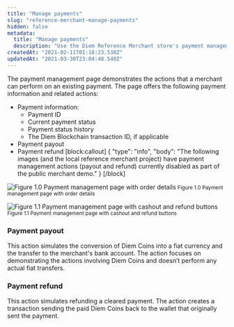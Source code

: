 ```yaml
---
title: "Manage payments"
slug: "reference-merchant-manage-payments"
hidden: false
metadata: 
  title: "Manage payments"
  description: "Use the Diem Reference Merchant store's payment management page to simulate sending refunds and payouts to your bank account."
createdAt: "2021-02-11T01:18:23.538Z"
updatedAt: "2021-03-30T23:04:48.548Z"
---
```

The payment management page demonstrates the actions that a merchant can perform on an existing payment. The page offers the following payment information and related actions:


* Payment information:
  * Payment ID
  * Current payment status
  * Payment status history
  * The Diem Blockchain transaction ID, if applicable
* Payment payout
* Payment refund
[block:callout]
{
  "type": "info",
  "body": "The following images (and the local reference merchant project) have payment management actions (payout and refund) currently disabled as part of the public merchant demo."
}
[/block]

![Figure 1.0 Payment management page with order details](https://files.readme.io/9c65c8e-merchant-payment-mgmt1.svg)
<small className="figure">Figure 1.0 Payment management page with order details</small>


![Figure 1.1 Payment management page with cashout and refund buttons](https://files.readme.io/698831d-merchant-payment-mgmt2.svg)
<small className="figure">Figure 1.1 Payment management page with cashout and refund buttons</small>

### Payment payout
This action simulates the conversion of Diem Coins into a fiat currency and the transfer to the merchant's bank account. The action focuses on demonstrating the actions involving Diem Coins and doesn’t perform any actual fiat transfers.

### Payment refund
This action simulates refunding a cleared payment. The action creates a transaction sending the paid Diem Coins back to the wallet that originally sent the payment.